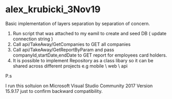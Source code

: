 # alex_krubicki_3Nov19

Basic implementation of layers separation by separation of concern.

1) Run script that was attached to my eamil to create and seed DB ( update connection string ) 
2) Call api/TakeAway/GetCompanies to GET all companies 
3) Call api/TakeAway/GetReportByParam and pass companyId,startDate,endDate to GET report for employees card holders. 
4) It is possible to implement Repository as a class libary so it can be shared across different projects e.g mobile \ web \ api

P.s 

I  run this soltuion on Microsoft Visual Studio Community 2017 
Version 15.9.17 just to confirm backward compatibility.
